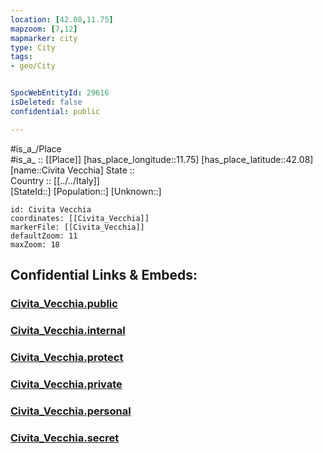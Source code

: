 ```yaml
---
location: [42.08,11.75] 
mapzoom: [7,12] 
mapmarker: city 
type: City
tags:
- geo/City


SpocWebEntityId: 29616
isDeleted: false
confidential: public

---
```

#is_a_/Place  
#is_a_ :: [[Place]] 
[has_place_longitude::11.75] 
[has_place_latitude::42.08] 
[name::Civita Vecchia] 
State ::  
Country :: [[../../Italy]]  
[StateId::] 
[Population::] 
[Unknown::] 


```leaflet
id: Civita Vecchia
coordinates: [[Civita_Vecchia]] 
markerFile: [[Civita_Vecchia]] 
defaultZoom: 11 
maxZoom: 18
```


## Confidential Links & Embeds: 

### [Civita_Vecchia.public](/_public/\Earth\Continent\Europe\Europe~South\Italy\CityCivita_Vecchia.public.md) 

### [Civita_Vecchia.internal](/_internal/\Earth\Continent\Europe\Europe~South\Italy\CityCivita_Vecchia.internal.md) 

### [Civita_Vecchia.protect](/_protect/\Earth\Continent\Europe\Europe~South\Italy\CityCivita_Vecchia.protect.md) 

### [Civita_Vecchia.private](/_private/\Earth\Continent\Europe\Europe~South\Italy\CityCivita_Vecchia.private.md) 

### [Civita_Vecchia.personal](/_personal/\Earth\Continent\Europe\Europe~South\Italy\CityCivita_Vecchia.personal.md) 

### [Civita_Vecchia.secret](/_secret/\Earth\Continent\Europe\Europe~South\Italy\CityCivita_Vecchia.secret.md)

